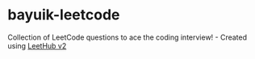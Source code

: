 # bayuik-leetcode
Collection of LeetCode questions to ace the coding interview! - Created using [LeetHub v2](https://github.com/arunbhardwaj/LeetHub-2.0)
